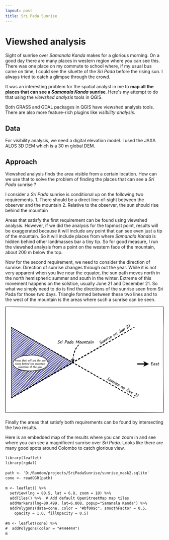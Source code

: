 ```yaml
---
layout: post
title: Sri Pada Sunrise
---
```

# Viewshed analysis

Sight of sunrise over *Samanala Kanda* makes for a glorious morning. On a good day there are many places in western region where you can see this. There was one place on my commute to school where, if my usual bus came on time, I could see the siluette of the *Sri Pada* before the rising sun. I always tried to catch a glimpse through the crowd.

It was an interesting problem for the spatial analyst in me to **map all the places that can see a *Samanala Kanda* sunrise**. Here's my attempt to do that using the *viewshed analysis* tools in QGIS.

Both GRASS and GDAL packages in QGIS have viewshed analysis tools. There are also more feature-rich plugins like *visibility analysis*.

## Data

For visibility analysis, we need a digital elevation model. I used the JAXA ALOS 3D DEM which is a 30 m global DEM.

## Approach

Viewshed analysis finds the area visible from a certain location. How can we use that to solve the problem of finding the places that can see a *Sri Pada* sunrise ?

I consider a *Sri Pada* sunrise is conditional up on the following two requirements. 1. There should be a direct line-of-sight between the observer and the mountain 2. Relative to the observer, the sun should rise behind the mountain

Areas that satisfy the first requirement can be found using viewshed analysis. However, if we did the analysis for the topmost point, results will be exaggerated because it will include any point that can see even just a tip of the mountain. So it will include places from where *Samanala Kanda* is hidden behind other landmasses bar a tiny tip. So for good measure, I run the viewshed analysis from a point on the western face of the mountain, about 200 m below the top.

Now for the second requirement, we need to consider the direction of sunrise. Direction of sunrise changes through out the year. While it is not very apparent when you live near the equator, the sun path moves north in the north hemispheric summer and south in the winter. Extreme of this movement happens on the solstice, usually June 21 and December 21. So what we simply need to do is find the directions of the sunrise seen from Sri Pada for those two days. Triangle formed between these two lines and to the west of the mountain is the areas where such a sunrise can be seen.

![](images/Untitled%20Diagram.drawio.png)

Finally the areas that satisfy both requirements can be found by intersecting the two results.

Here is an embedded map of the results where you can zoom in and see where you can see a magnificent sunrise over *Sri Pada*. Looks like there are many good spots around Colombo to catch glorious view.

```{r}
library(leaflet)
library(rgdal)

path <- 'D:/Random/projects/SriPadaSunrise/sunrise_mask2.sqlite'
cone <- readOGR(path)

m <- leaflet() %>%
  setView(lng = 80.5, lat = 6.8, zoom = 10) %>%
  addTiles() %>%  # Add default OpenStreetMap map tiles
  addMarkers(lng=80.499, lat=6.808, popup="Samanala Kanda") %>%
  addPolygons(data=cone, color = "#bf009c", smoothFactor = 0.5,
    opacity = 1.0, fillOpacity = 0.5)

#m <- leaflet(cone) %>%
#  addPolygons(color = "#444444")
m  
```